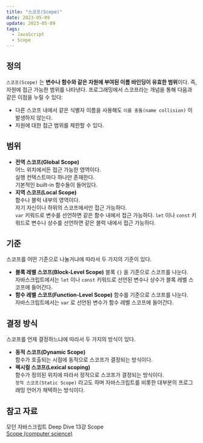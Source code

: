 ```yaml
---
title: "스코프(Scope)"
date: 2023-05-09
update: 2023-05-09
tags:
  - JavaScript
  - Scope
---
```


## 정의
`스코프(Scope)` 는 **변수나 함수와 같은 자원에 부여된 이름 바인딩이 유효한 범위**이다. 즉, 자원에 접근 가능한 범위를 나타낸다. 프로그래밍에서 스코프라는 개념을 통해 다음과 같은 이점을 누릴 수 있다:
- 다른 스코프 내에서 같은 식별자 이름을 사용해도 `이름 충돌(name collision)` 이 발생하지 않는다.
- 자원에 대한 접근 범위를 제한할 수 있다.

## 범위
- **전역 스코프(Global Scope)**  
어느 위치에서든 접근 가능한 영역이다.  
실행 컨텍스트마다 하나만 존재한다.  
기본적인 built-in 함수들이 들어있다.  
- **지역 스코프(Local Scope)**  
함수나 블럭 내부의 영역이다.  
자기 자신이나 하위의 스코프에서만 접근 가능하다.  
`var` 키워드로 변수를 선언하면 같은 함수 내에서 접근 가능하다.
`let` 이나 `const` 키워드로 변수나 상수를 선언하면 같은 블럭 내에서 접근 가능하다.

## 기준
스코프를 어떤 기준으로 나눌거냐에 따라서 두 가지의 기준이 있다.

- **블록 레벨 스코프(Block-Level Scope)**
블록 `{}` 을 기준으로 스코프를 나눈다.  
자바스크립트에서는 `let` 이나 `const` 키워드로 선언된 변수나 상수가 블록 레벨 스코프에 들어간다.
- **함수 레벨 스코프(Function-Level Scope)**
함수를 기준으로 스코프를 나눈다.  
자바스크립트에서는 `var` 로 선언된 변수가 함수 레벨 스코프에 들어간다.

## 결정 방식
스코프를 언제 결정하느냐에 따라서 두 가지의 방식이 있다.

- **동적 스코프(Dynamic Scope)**  
함수가 호출되는 시점에 동적으로 스코프가 결정되는 방식이다.
- **렉시컬 스코프(Lexical scoping)**  
함수가 정의된 위치에 따라서 정적으로 스코프가 결정되는 방식이다.  
`정적 스코프(Static Scope)` 라고도 하며 자바스크립트를 비롯한 대부분의 프로그래밍 언어가 채택하는 방식이다.

## 참고 자료
모던 자바스크립트 Deep Dive 13강 Scope  
[Scope (computer science)](https://en.wikipedia.org/wiki/Scope_(computer_science))  